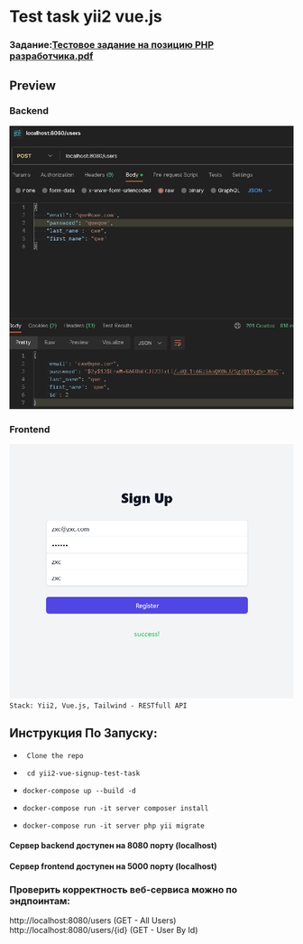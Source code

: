 # Test task yii2 vue.js

### Задание:[Тестовое задание на позицию PHP разработчика.pdf](%D2%E5%F1%F2%EE%E2%EE%E5%20%E7%E0%E4%E0%ED%E8%E5%20%ED%E0%20%EF%EE%E7%E8%F6%E8%FE%20PHP%20%F0%E0%E7%F0%E0%E1%EE%F2%F7%E8%EA%E0.pdf)

## Preview
### Backend
![backend.png](backend.png)
### Frontend
![frontend.png](frontend.png)
``
Stack: Yii2, Vue.js, Tailwind - RESTfull API
``

## Инструкция По Запуску:


+ ``` Clone the repo```


+ ``` cd yii2-vue-signup-test-task```


+ ```docker-compose up --build -d```


+ ```docker-compose run -it server composer install```


+ ```docker-compose run -it server php yii migrate```

#### Сервер backend доступен на 8080 порту (localhost)

#### Сервер frontend доступен на 5000 порту (localhost)

### Проверить корректность веб-сервиса можно по эндпоинтам:
http://localhost:8080/users (GET - All Users)
http://localhost:8080/users/{id} (GET - User By Id)
